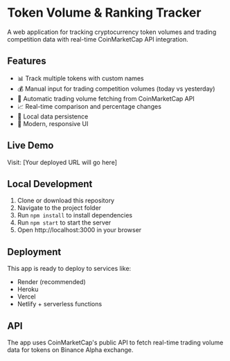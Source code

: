 # Token Volume & Ranking Tracker

A web application for tracking cryptocurrency token volumes and trading competition data with real-time CoinMarketCap API integration.

## Features

- 📊 Track multiple tokens with custom names
- 💰 Manual input for trading competition volumes (today vs yesterday)
- 🔄 Automatic trading volume fetching from CoinMarketCap API
- 📈 Real-time comparison and percentage changes
- 💾 Local data persistence
- 🎨 Modern, responsive UI

## Live Demo

Visit: [Your deployed URL will go here]

## Local Development

1. Clone or download this repository
2. Navigate to the project folder
3. Run `npm install` to install dependencies
4. Run `npm start` to start the server
5. Open http://localhost:3000 in your browser

## Deployment

This app is ready to deploy to services like:
- Render (recommended)
- Heroku
- Vercel
- Netlify + serverless functions

## API

The app uses CoinMarketCap's public API to fetch real-time trading volume data for tokens on Binance Alpha exchange.

